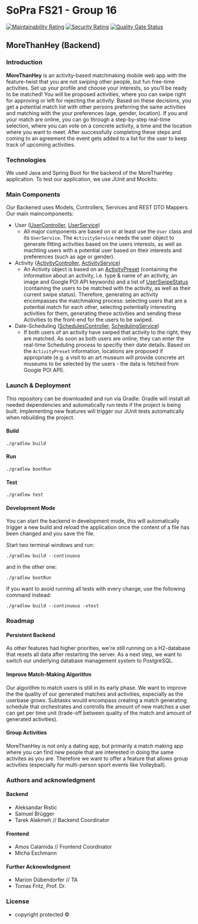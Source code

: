 # SoPra FS21 - Group 16

[![Maintainability Rating](https://sonarcloud.io/api/project_badges/measure?project=sopra-fs21-group-16_mth-server&metric=sqale_rating)](https://sonarcloud.io/dashboard?id=sopra-fs21-group-16_mth-server)
[![Security Rating](https://sonarcloud.io/api/project_badges/measure?project=sopra-fs21-group-16_mth-server&metric=security_rating)](https://sonarcloud.io/dashboard?id=sopra-fs21-group-16_mth-server)
[![Quality Gate Status](https://sonarcloud.io/api/project_badges/measure?project=sopra-fs21-group-16_mth-server&metric=alert_status)](https://sonarcloud.io/dashboard?id=sopra-fs21-group-16_mth-server)

## MoreThanHey (Backend)

### Introduction
**MoreThanHey** is an activity-based matchmaking mobile web app with the feature-twist that you are not swiping other people, but fun free-time activities. Set up your profile and choose your interests, so you'll be ready to be matched! You will be proposed activities, where you can swipe right for approving or left for rejecting the activity. Based on these decisions, you get a potential match list with other persons preferring the same activities and matching with the your preferences (age, gender, location). If you and your match are online, you can go through a step-by-step real-time selection, where you can vote on a concrete activity, a time and the location where you want to meet. After successfully completing these steps and coming to an agreement the event gets added to a list for the user to keep track of upcoming activities.

### Technologies
We used Java and Spring Boot for the backend of the MoreThanHey application. To test our application, we use JUnit and Mockito. 

### Main Components
Our Backened uses Models, Controllers, Services and REST DTO Mappers. Our main maincomponents:
- User ([UserController](https://github.com/sopra-fs21-group-16/mth-server/blob/master/src/main/java/ch/uzh/ifi/hase/soprafs21/controller/UserController.java), [UserService](https://github.com/sopra-fs21-group-16/mth-server/tree/master/src/main/java/ch/uzh/ifi/hase/soprafs21/service))
    - All major components are based on or at least use the `User` class and its `UserService`. The `ActivityService` needs the user object to generate fitting activities based on the users interests, as well as machting users with a potential user based on their interests and preferences (such as age or gender).
- Activity ([ActivityController](https://github.com/sopra-fs21-group-16/mth-server/blob/master/src/main/java/ch/uzh/ifi/hase/soprafs21/controller/ActivityController.java), [ActivityService](https://github.com/sopra-fs21-group-16/mth-server/blob/master/src/main/java/ch/uzh/ifi/hase/soprafs21/service/ActivityService.java))
    - An Activity object is based on an [ActivityPreset](https://github.com/sopra-fs21-group-16/mth-server/blob/master/src/main/java/ch/uzh/ifi/hase/soprafs21/entities/ActivityPreset.java) (containing the information about an activity, i.e. type & name of an activity, an image and Google POI API keywords) and a list of [UserSwipeStatus](https://github.com/sopra-fs21-group-16/mth-server/blob/master/src/main/java/ch/uzh/ifi/hase/soprafs21/entities/UserSwipeStatus.java) (containing the users to be matched with the activity, as well as their current swipe status). Therefore, generating an activity encompasses the matchmaking process: selecting users that are a potential match for each other, selecting potentially interesting activities for them, generating these activities and sending these Activities to the front-end for the users to be swiped.
- Date-Scheduling ([SchedulesController](https://github.com/sopra-fs21-group-16/mth-server/blob/master/src/main/java/ch/uzh/ifi/hase/soprafs21/controller/SchedulesController.java), [SchedulingService](https://github.com/sopra-fs21-group-16/mth-server/blob/master/src/main/java/ch/uzh/ifi/hase/soprafs21/service/SchedulingService.java))
    - If both users of an activity have swiped that activity to the right, they are matched. As soon as both users are online, they can enter the real-time Scheduling process to specifiy their date details. Based on the `ActivityPreset` information, locations are proposed if appropriate (e.g. a visit to an art museum will provide concrete art museums to be selected by the users - the data is fetched from Google POI API).

### Launch & Deployment
This repository can be downloaded and run via Gradle. Gradle will install all needed dependencies and automatically run tests if the project is being built. Implementing new features will trigger our JUnit tests automatically when rebuilding the project.

#### Build
```
./gradlew build
```
#### Run
```
./gradlew bootRun
```
#### Test
```
./gradlew test
```
#### Development Mode
You can start the backend in development mode, this will automatically trigger a new build and reload the application
once the content of a file has been changed and you save the file.

Start two terminal windows and run:

`./gradlew build --continuous`

and in the other one:

`./gradlew bootRun`

If you want to avoid running all tests with every change, use the following command instead:

`./gradlew build --continuous -xtest`

### Roadmap
#### Persistent Backend 
As other features had higher priorities, we're still running on a H2-database that resets all data after restarting the server. As a next step, we want to switch our underlying database management system to PostgreSQL. 

#### Improve Match-Making Algorithm
Our algorithm to match users is still in its early phase. We want to improve the the quality of our generated matches and activities, especially as the userbase grows. Subtasks would encompass creating a match generating schedule that orchestrates and controlls the amount of new matches a user can get per time unit (trade-off between quality of the match and amount of generated activities).

#### Group Activities
MoreThanHey is not only a dating app, but primarily a match making app where you can find new people that are interested in doing the same activites as you are. Therefore we want to offer a feature that allows group activities (especially for multi-person sport events like Volleyball).

### Authors and acknowledgment
#### Backend 
- Aleksandar Ristic
- Samuel Brügger
- Tarek Alakmeh // Backend Coordinator

#### Frontend
- Amos Calamida // Frontend Coordinator
- Micha Eschmann

#### Further Acknowledgment
- Marion Dübendorfer // TA
- Tomas Fritz, Prof. Dr.

### License
- copyright protected &copy; 
